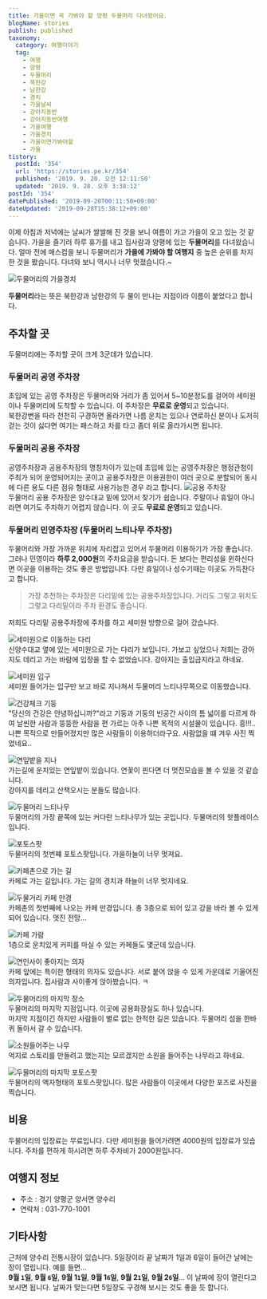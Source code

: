 ```yaml
---
title: 가을이면 꼭 가봐야 할 양평 두물머리 다녀왔어요.
blogName: stories
publish: published
taxonomy:
  category: 여행이야기
  tag:
    - 여행
    - 양평
    - 두물머리
    - 북한강
    - 남한강
    - 경치
    - 가을날씨
    - 강아지동반
    - 강아지동반여행
    - 가을여행
    - 가을경치
    - 가을이면가봐야할
    - 가을
tistory:
  postId: '354'
  url: 'https://stories.pe.kr/354'
  published: '2019. 9. 20. 오전 12:11:50'
  updated: '2019. 9. 28. 오후 3:38:12'
postId: '354'
datePublished: '2019-09-20T00:11:50+09:00'
dateUpdated: '2019-09-28T15:38:12+09:00'
---
```


이제 아침과 저녁에는 날씨가 쌀쌀해 진 것을 보니 여름이 가고 가을이 오고 있는 것 같습니다. 가을을 즐기러 하루 휴가를 내고 집사람과 양평에 있는 **두물머리**를 다녀왔습니다. 얼마 전에 매스컴을 보니 두물머리가 **가을에 가봐야 할 여행지** 중 높은 순위를 차지한 것을 봤습니다. 다녀와 보니 역시나 너무 멋졌습니다.~

![두물머리의 가을경치](images/2019-09-19-23-14-46.png)

**두물머리**라는 뜻은 북한강과 남한강의 두 물이 만나는 지점이라 이름이 붙었다고 합니다.

## 주차할 곳

두물머리에는 주차할 곳이 크게 3군데가 있습니다.

### 두물머리 공영 주차장

초입에 있는 공영 주차장은 두물머리와 거리가 좀 있어서 5~10분정도를 걸어야 세미원이나 두물머리에 도착할 수 있습니다. 이 주차장은 **무료로 운영**되고 있습니다.  
북한강변을 따라 천천히 구경하면 올라가면 나름 운치는 있으나 연로하신 분이나 도저히 걷는 것이 싫다면 여기는 패스하고 차를 타고 좀더 위로 올라가시면 됩니다.

### 두물머리 공용 주차장

공영주차장과 공용주차장의 명칭차이가 있는데 초입에 있는 공영주차장은 행정관청이 주최가 되어 운영되어지는 곳이고 공용주차장은 이용권한이 여러 곳으로 분할되어 동시에 다른 용도 다른 점유 형태로 사용가능한 경우 라고 합니다.
![공용 주차장](images/2019-09-19-23-18-27.png)  
두물머리 공용 주차장은 양수대교 밑에 있어서 찾기가 쉽습니다. 주말이나 휴일이 아니라면 여기도 주차하기 어렵지 않습니다. 이 곳도 **무료로 운영**되고 있습니다.

### 두물머리 민영주차장 (두물머리 느티나무 주차장)

두물머리와 가장 가까운 위치에 자리잡고 있어서 두물머리 이용하기가 가장 좋습니다.  
그러나 민영이라 **하루 2,000원**의 주차요금을 받습니다. 돈 보다는 편리성을 윈하신다면 이곳을 이용하는 것도 좋은 방법입니다. 다만 휴일이나 성수기때는 이곳도 가득찬다고 합니다.

> 가장 추천하는 주차장은 다리밑에 있는 공용주차장입니다. 거리도 그렇고 위치도 그렇고 다리밑이라 주차 환경도 좋습니다.

저희도 다리밑 공용주차장에 주차를 하고 세미원 방향으로 걸어 갔습니다.

![세미원으로 이동하는 다리](images/2019-09-19-23-43-07.png)  
신양수대교 옆에 있는 세미원으로 가는 다리가 보입니다. 가보고 싶었으나 저희는 강아지도 데리고 가는 바람에 입장을 할 수 없었습니다. 강아지는 출입금지라고 하네요.

![세미원 입구](images/2019-09-19-23-44-44.png)  
세미원 들어가는 입구만 보고 바로 지나쳐서 두물머리 느티나무쪽으로 이동했습니다.

![건강체크 기둥](images/2019-09-19-23-45-57.png)  
"당신의 건강은 안녕하십니까?"라고 기둥과 기둥의 빈공간 사이의 틈 넓이를 다르게 하여 날씬한 사람과 뚱뚱한 사람을 편 가르는 아주 나쁜 목적의 시설물이 있습니다. 흥!!!..
나쁜 목적으로 만들어졌지만 많은 사람들이 이용하더라구요. 사람없을 떄 겨우 사진 찍었네요..

![연잎밭을 지나](images/2019-09-19-23-48-47.png)  
가는길에 운치있는 연잎밭이 있습니다. 연꽃이 핀다면 더 멋진모습을 볼 수 있을 것 같습니다.  
강아지를 데리고 산책오시는 분들도 많습니다.

![두물머리 느티나무](images/2019-09-19-23-50-01.png)  
두물머리의 가장 끝쪽에 있는 커다란 느티나무가 있는 곳입니다. 두물머리의 핫플레이스 입니다.

![포토스팟](images/2019-09-19-23-51-10.png)  
두물머리의 첫번쨰 포토스팟입니다. 가을하늘이 너무 멋져요.

![카페촌으로 가는 길](images/2019-09-19-23-51-53.png)  
카페로 가는 길입니다. 가는 길의 경치과 하늘이 너무 멋지네요.

![두물거리 카페 만경](images/2019-09-19-23-54-02.png)  
카페촌의 첫번째에 나오는 카페 만경입니다. 총 3층으로 되어 있고 강을 바라 볼 수 있게 되어 있습니다. 멋진 전망...

![카페 가람](images/2019-09-19-23-57-06.png)  
1층으로 운치있게 커피를 마실 수 있는 카페들도 몇군데 있습니다.

![연인사이 좋아지는 의자](images/2019-09-19-23-58-18.png)  
카페 앞에는 특이한 형태의 의자도 있습니다. 서로 붙어 앉을 수 있게 가운데로 기울어진 의자입니다. 집사람과 사이좋게 앉아봤습니다. ㅋ

![두물머리의 마지막 장소](images/2019-09-19-23-59-46.png)  
두물머리의 마지막 지점입니다. 이곳에 공용화장실도 하나 있습니다.  
마지막 지점이긴 하지만 사람들이 별로 없는 한적한 길은 있습니다. 두물머리 섬을 한바퀴 돌아서 갈 수 있습니다.

![소원들어주는 나무](images/2019-09-20-00-01-52.png)  
억지로 스토리를 만들려고 했는지는 모르겠지만 소원을 들어주는 나무라고 하네요.

![두물머리의 마지막 포토스팟](images/2019-09-20-00-02-48.png)  
두물머리의 액자형태의 포토스팟입니다. 많은 사람들이 이곳에서 다양한 포즈로 사진을 찍습니다.

## 비용

두물머리의 입장료는 무료입니다. 다만 세미원을 들어가려면 4000원의 입장료가 있습니다.
주차를 편하게 하시려면 하루 주차비가 2000원입니다.

## 여행지 정보

- 주소 : 경기 양평군 양서면 양수리
- 연락처 : 031-770-1001

## 기타사항

근처에 양수리 전통시장이 있습니다. 5일장이라 끝 날짜가 1일과 6일이 들어간 날에는 장이 열립니다. 예를 들면...  
**9월 `1`일**, **9월 `6`일**, **9월 1`1`일**, **9월 1`6`일**, **9월 2`1`일**, **9월 2`6`일**...
이 날짜에 장이 열린다고 보시면 됩니다.
날짜가 맞는다면 5일장도 구경해 보시는 것도 좋을 듯 합니다.
